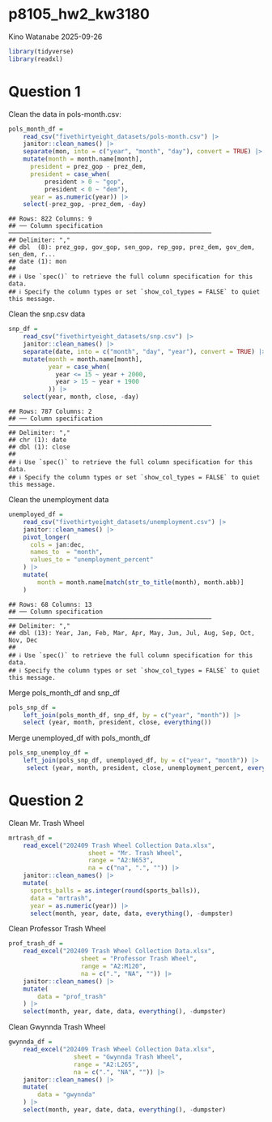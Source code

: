 p8105_hw2_kw3180
================
Kino Watanabe
2025-09-26

``` r
library(tidyverse)
library(readxl)
```

# Question 1

Clean the data in pols-month.csv:

``` r
pols_month_df = 
    read_csv("fivethirtyeight_datasets/pols-month.csv") |> 
    janitor::clean_names() |> 
    separate(mon, into = c("year", "month", "day"), convert = TRUE) |> 
    mutate(month = month.name[month],
      president = prez_gop - prez_dem,
      president = case_when(
          president > 0 ~ "gop",
          president < 0 ~ "dem"),
      year = as.numeric(year)) |> 
    select(-prez_gop, -prez_dem, -day)
```

    ## Rows: 822 Columns: 9
    ## ── Column specification ────────────────────────────────────────────────────────
    ## Delimiter: ","
    ## dbl  (8): prez_gop, gov_gop, sen_gop, rep_gop, prez_dem, gov_dem, sen_dem, r...
    ## date (1): mon
    ## 
    ## ℹ Use `spec()` to retrieve the full column specification for this data.
    ## ℹ Specify the column types or set `show_col_types = FALSE` to quiet this message.

Clean the snp.csv data

``` r
snp_df = 
    read_csv("fivethirtyeight_datasets/snp.csv") |> 
    janitor::clean_names() |> 
    separate(date, into = c("month", "day", "year"), convert = TRUE) |> 
    mutate(month = month.name[month],
           year = case_when(
             year <= 15 ~ year + 2000,
             year > 15 ~ year + 1900
           )) |> 
    select(year, month, close, -day)
```

    ## Rows: 787 Columns: 2
    ## ── Column specification ────────────────────────────────────────────────────────
    ## Delimiter: ","
    ## chr (1): date
    ## dbl (1): close
    ## 
    ## ℹ Use `spec()` to retrieve the full column specification for this data.
    ## ℹ Specify the column types or set `show_col_types = FALSE` to quiet this message.

Clean the unemployment data

``` r
unemployed_df = 
    read_csv("fivethirtyeight_datasets/unemployment.csv") |> 
    janitor::clean_names() |> 
    pivot_longer(
      cols = jan:dec,
      names_to  = "month",
      values_to = "unemployment_percent"
    ) |> 
    mutate(
        month = month.name[match(str_to_title(month), month.abb)]
    )
```

    ## Rows: 68 Columns: 13
    ## ── Column specification ────────────────────────────────────────────────────────
    ## Delimiter: ","
    ## dbl (13): Year, Jan, Feb, Mar, Apr, May, Jun, Jul, Aug, Sep, Oct, Nov, Dec
    ## 
    ## ℹ Use `spec()` to retrieve the full column specification for this data.
    ## ℹ Specify the column types or set `show_col_types = FALSE` to quiet this message.

Merge pols_month_df and snp_df

``` r
pols_snp_df = 
    left_join(pols_month_df, snp_df, by = c("year", "month")) |> 
    select (year, month, president, close, everything())
```

Merge unemployed_df with pols_month_df

``` r
pols_snp_unemploy_df = 
    left_join(pols_snp_df, unemployed_df, by = c("year", "month")) |> 
     select (year, month, president, close, unemployment_percent, everything())
```

# Question 2

Clean Mr. Trash Wheel

``` r
mrtrash_df = 
    read_excel("202409 Trash Wheel Collection Data.xlsx", 
                      sheet = "Mr. Trash Wheel",
                      range = "A2:N653",
                      na = c("na", ".", "")) |> 
    janitor::clean_names() |> 
    mutate(
      sports_balls = as.integer(round(sports_balls)),
      data = "mrtrash",
      year = as.numeric(year)) |> 
      select(month, year, date, data, everything(), -dumpster)
```

Clean Professor Trash Wheel

``` r
prof_trash_df =
    read_excel("202409 Trash Wheel Collection Data.xlsx",
                    sheet = "Professor Trash Wheel",
                    range = "A2:M120",
                    na = c(".", "NA", "")) |> 
    janitor::clean_names() |> 
    mutate(
        data = "prof_trash"
    ) |> 
    select(month, year, date, data, everything(), -dumpster)
```

Clean Gwynnda Trash Wheel

``` r
gwynnda_df = 
    read_excel("202409 Trash Wheel Collection Data.xlsx",
                  sheet = "Gwynnda Trash Wheel",
                  range = "A2:L265",
                  na = c(".", "NA", "")) |> 
    janitor::clean_names() |> 
    mutate(
        data = "gwynnda"
    ) |> 
    select(month, year, date, data, everything(), -dumpster)
```
